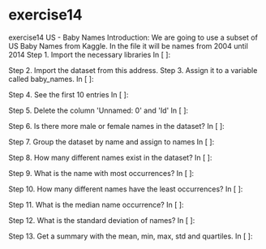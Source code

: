 # exercise14
exercise14
US - Baby Names
Introduction:
We are going to use a subset of US Baby Names from Kaggle.
In the file it will be names from 2004 until 2014
Step 1. Import the necessary libraries
In [ ]:

Step 2. Import the dataset from this address.
Step 3. Assign it to a variable called baby_names.
In [ ]:

Step 4. See the first 10 entries
In [ ]:

Step 5. Delete the column 'Unnamed: 0' and 'Id'
In [ ]:

Step 6. Is there more male or female names in the dataset?
In [ ]:

Step 7. Group the dataset by name and assign to names
In [ ]:

Step 8. How many different names exist in the dataset?
In [ ]:

Step 9. What is the name with most occurrences?
In [ ]:

Step 10. How many different names have the least occurrences?
In [ ]:

Step 11. What is the median name occurrence?
In [ ]:

Step 12. What is the standard deviation of names?
In [ ]:

Step 13. Get a summary with the mean, min, max, std and quartiles.
In [ ]:
